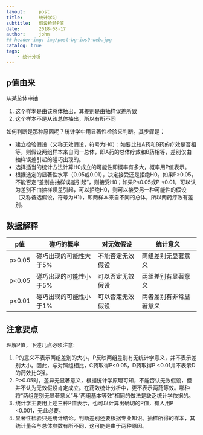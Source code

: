 ```yaml
---
layout:     post
title:      统计学习
subtitle:   假设检验P值
date:       2018-08-17
author:     john
## header-img: img/post-bg-ios9-web.jpg
catalog: true
tags:
    - 统计分析
---
```

## p值由来
从某总体中抽
1. 这个样本是由该总体抽出，其差别是由抽样误差所致
2. 这个样本不是从该总体抽出，所以有所不同

如何判断是那种原因呢？统计学中用显著性检验来判断。其步骤是：
- 建立检验假设（又称无效假设，符号为H0）：如要比较A药和B药的疗效是否相等，则假设两组样本来自同一总体，即A药的总体疗效和B药相等，差别仅由抽样误差引起的碰巧出现的。
- 选择适当的统计方法计算H0成立的可能性即概率有多大，概率用P值表示。
- 根据选定的显著性水平（0.05或0.01），决定接受还是拒绝H0。如果P>0.05，不能否定“差别由抽样误差引起”，则接受H0；如果P<0.05或P <0.01，可以认为差别不由抽样误差引起，可以拒绝H0，则可以接受另一种可能性的假设（又称备选假设，符号为H1），即两样本来自不同的总体，所以两药疗效有差别。

## 数据解释

p值  | 碰巧的概率  | 对无效假设  |  统计意义
--|---|---|--
p>0.05 | 碰巧出现的可能性大于5%  | 不能否定无效假设 | 两组差别无显著意义
p<0.05 | 碰巧出现的可能性小于5%  | 可以否定无效假设 | 两组差别有显著意义
p<0.01 | 碰巧出现的可能性小于1%  | 可以否定无效假设 | 两者差别有非常显著意义

## 注意要点
理解P值，下述几点必须注意:
1. P的意义不表示两组差别的大小，P反映两组差别有无统计学意义，并不表示差别大小。因此，与对照组相比，C药取得P<0.05，D药取得P <0.01并不表示D的药效比C强。
2. P>0.05时，差异无显著意义，根据统计学原理可知，不能否认无效假设，但并不认为无效假设肯定成立。在药效统计分析中，更不表示两药等效。哪种将“两组差别无显著意义”与“两组基本等效”相同的做法是缺乏统计学依据的。
3. 统计学主要用上述三种P值表示，也可以计算出确切的P值，有人用P <0.001，无此必要。
4. 显著性检验只是统计结论。判断差别还要根据专业知识。抽样所得的样本，其统计量会与总体参数有所不同，这可能是由于两种原因。
